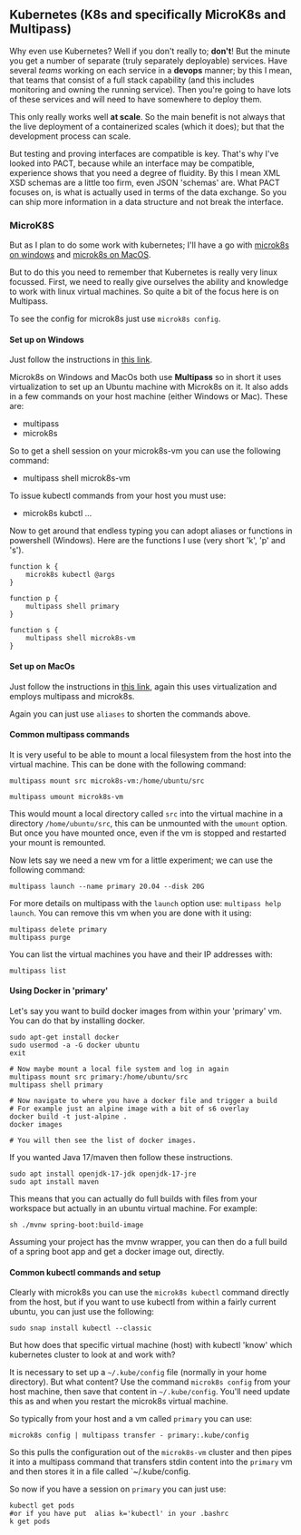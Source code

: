 ## Kubernetes (K8s and specifically MicroK8s and Multipass)

Why even use Kubernetes? Well if you don't really to; **don't**! But the minute you get a
number of separate (truly separately deployable) services. Have several _teams_ working on
each service in a **devops** manner; by this I mean, that teams that consist of a full stack capability (and this
includes monitoring and owning the running service). Then you're going to have lots of these services and
will need to have somewhere to deploy them.

This only really works well **at scale**. So the main benefit is not always that the live deployment of a containerized
scales (which it does); but that the development process can scale.

But testing and proving interfaces are compatible is key. That's why I've looked into PACT, because while an interface
may be compatible, experience shows that you need a degree of fluidity. By this I mean XML XSD schemas are a little too
firm, even JSON 'schemas' are. What PACT focuses on, is what is actually used in terms of the data exchange.
So you can ship more information in a data structure and not break the interface.

### MicroK8S

But as I plan to do some work with kubernetes; I'll have a go with [microk8s on windows](https://ubuntu.com/tutorials/install-microk8s-on-window)
and [microk8s on MacOS](https://ubuntu.com/tutorials/install-microk8s-on-mac-os).

But to do this you need to remember that Kubernetes is really very linux focussed. First, we need to really
give ourselves the ability and knowledge to work with linux virtual machines. So quite a bit of the focus here is on
Multipass.

To see the config for microk8s just use `microk8s config`.

#### Set up on Windows
Just follow the instructions in [this link](https://ubuntu.com/tutorials/install-microk8s-on-window).

Microk8s on Windows and MacOs both use **Multipass** so in short it uses virtualization to set up an Ubuntu
machine with Microk8s on it. It also adds in a few commands on your host machine (either Windows or Mac).
These are:
- multipass
- microk8s

So to get a shell session on your microk8s-vm you can use the following command:
- multipass shell microk8s-vm

To issue kubectl commands from your host you must use:
- microk8s kubctl ...

Now to get around that endless typing you can adopt aliases or functions in powershell (Windows).
Here are the functions I use (very short 'k', 'p' and 's').
```
function k {
	microk8s kubectl @args
}

function p {
	multipass shell primary
}

function s {
	multipass shell microk8s-vm
}

```

#### Set up on MacOs
Just follow the instructions in [this link](https://ubuntu.com/tutorials/install-microk8s-on-mac-os), again this
uses virtualization and employs multipass and microk8s.

Again you can just use `aliases` to shorten the commands above.

#### Common multipass commands
It is very useful to be able to mount a local filesystem from the host into the virtual machine. This can be done
with the following command:
```
multipass mount src microk8s-vm:/home/ubuntu/src

multipass umount microk8s-vm
```
This would mount a local directory called `src` into the virtual machine in a directory `/home/ubuntu/src`, this can
be unmounted with the `umount` option. But once you have mounted once, even if the vm is stopped and restarted your mount
is remounted.

Now lets say we need a new vm for a little experiment; we can use the following command:

```
multipass launch --name primary 20.04 --disk 20G
```

For more details on multipass with the `launch` option use: `multipass help launch`.
You can remove this vm when you are done with it using:
```
multipass delete primary
multipass purge
```

You can list the virtual machines you have and their IP addresses with:
```
multipass list
```

#### Using Docker in 'primary'
Let's say you want to build docker images from within your 'primary' vm. You can do that by installing docker.
```
sudo apt-get install docker
sudo usermod -a -G docker ubuntu
exit

# Now maybe mount a local file system and log in again
multipass mount src primary:/home/ubuntu/src
multipass shell primary

# Now navigate to where you have a docker file and trigger a build
# For example just an alpine image with a bit of s6 overlay
docker build -t just-alpine .
docker images

# You will then see the list of docker images.
```

If you wanted Java 17/maven then follow these instructions.
```
sudo apt install openjdk-17-jdk openjdk-17-jre
sudo apt install maven
```

This means that you can actually do full builds with files from your workspace but actually in an ubuntu virtual machine.
For example:
```
sh ./mvnw spring-boot:build-image
```
Assuming your project has the mvnw wrapper, you can then do a full build of a spring boot app and get a docker image out,
directly.


#### Common kubectl commands and setup

Clearly with microk8s you can use the `microk8s kubectl` command directly from the host, but
if you want to use kubectl from within a fairly current ubuntu, you can just use the following:

```
sudo snap install kubectl --classic
```

But how does that specific virtual machine (host) with kubectl 'know' which kubernetes cluster to look at and work with?

It is necessary to set up a `~/.kube/config` file (normally in your home directory). But what content?
Use the command `microk8s config` from your host machine, then save that content in `~/.kube/config`.
You'll need update this as and when you restart the microk8s virtual machine.

So typically from your host and a vm called `primary` you can use:

```
microk8s config | multipass transfer - primary:.kube/config
```

So this pulls the configuration out of the `microk8s-vm` cluster and then pipes it into a multipass command that
transfers stdin content into the `primary` vm and then stores it in a file called `~/.kube/config.

So now if you have a session on `primary` you can just use:

```
kubectl get pods
#or if you have put  alias k='kubectl' in your .bashrc
k get pods
```